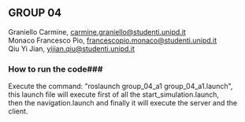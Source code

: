 ## GROUP 04 ##  
Graniello Carmine, carmine.graniello@studenti.unipd.it  
Monaco Francesco Pio, francescopio.monaco@studenti.unipd.it  
Qiu Yi Jian, yijian.qiu@studenti.unipd.it  


### How to run the code###
Execute the command: "roslaunch group_04_a1 group_04_a1.launch",  
this launch file will execute first of all the start_simulation.launch,  
then the navigation.launch and finally it will execute the server and the client.  
